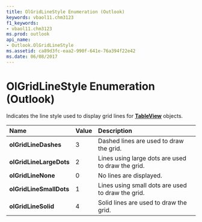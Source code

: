 ```yaml
---
title: OlGridLineStyle Enumeration (Outlook)
keywords: vbaol11.chm3123
f1_keywords:
- vbaol11.chm3123
ms.prod: outlook
api_name:
- Outlook.OlGridLineStyle
ms.assetid: ca89d3fc-eaa2-990f-641e-76a394f22e42
ms.date: 06/08/2017
---
```



# OlGridLineStyle Enumeration (Outlook)

Indicates the line style used to display grid lines for  **[TableView](Outlook.TableView.md)** objects.



|Name|Value|Description|
|:-----|:-----|:-----|
| **olGridLineDashes**|3|Dashed lines are used to draw the grid. |
| **olGridLineLargeDots**|2|Lines using large dots are used to draw the grid.|
| **olGridLineNone**|0|No lines are displayed.|
| **olGridLineSmallDots**|1|Lines using small dots are used to draw the grid.|
| **olGridLineSolid**|4|Solid lines are used to draw the grid.|

